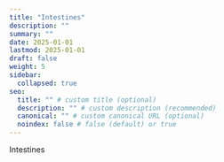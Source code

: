 ```yaml
---
title: "Intestines"
description: ""
summary: ""
date: 2025-01-01
lastmod: 2025-01-01
draft: false
weight: 5
sidebar:
  collapsed: true
seo:
  title: "" # custom title (optional)
  description: "" # custom description (recommended)
  canonical: "" # custom canonical URL (optional)
  noindex: false # false (default) or true
---
```

Intestines